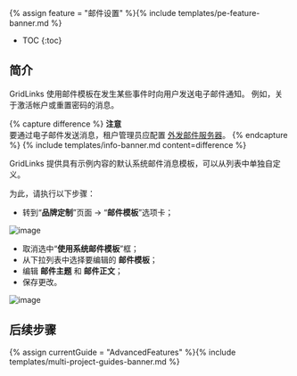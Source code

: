 {% assign feature = "邮件设置" %}{% include templates/pe-feature-banner.md %} 

* TOC
{:toc}

## 简介

GridLinks 使用邮件模板在发生某些事件时向用户发送电子邮件通知。
例如，关于激活帐户或重置密码的消息。

{% capture difference %}
**注意**
<br>
要通过电子邮件发送消息，租户管理员应配置 [外发邮件服务器](/docs/user-guide/ui/mail-settings/)。
{% endcapture %}
{% include templates/info-banner.md content=difference %}

GridLinks 提供具有示例内容的默认系统邮件消息模板，可以从列表中单独自定义。

为此，请执行以下步骤：
- 转到“**品牌定制**”页面 -> “**邮件模板**”选项卡；

![image](/images/user-guide/white-labeling/mail-templates-1.png)

- 取消选中“**使用系统邮件模板**”框；
- 从下拉列表中选择要编辑的 **邮件模板**；
- 编辑 **邮件主题** 和 **邮件正文**；
- 保存更改。

![image](/images/user-guide/white-labeling/mail-templates-2.png)

## 后续步骤

{% assign currentGuide = "AdvancedFeatures" %}{% include templates/multi-project-guides-banner.md %}